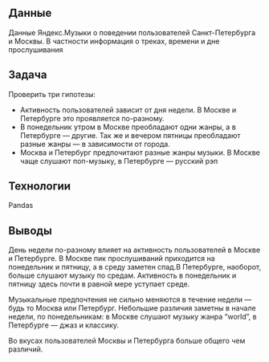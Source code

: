 ## Данные
Данные Яндекс.Музыки о поведении пользователей Санкт-Петербурга и Москвы. В частности информация о треках, времени и дне прослушивания

## Задача
Проверить три гипотезы:
- Активность пользователей зависит от дня недели. В Москве и Петербурге это проявляется по-разному.
- В понедельник утром в Москве преобладают одни жанры, а в Петербурге — другие. Так же и вечером пятницы преобладают разные жанры — в зависимости от города.
- Москва и Петербург предпочитают разные жанры музыки. В Москве чаще слушают поп-музыку, в Петербурге — русский рэп

## Технологии
Pandas

## Выводы

День недели по-разному влияет на активность пользователей в Москве и Петербурге. В Москве пик прослушиваний приходится на понедельник и пятницу, а в среду заметен спад.В Петербурге, наоборот, больше слушают музыку по средам. Активность в понедельник и пятницу здесь почти в равной мере уступает среде.

Музыкальные предпочтения не сильно меняются в течение недели — будь то Москва или Петербург. Небольшие различия заметны в начале недели, по понедельникам:
в Москве слушают музыку жанра “world”, в Петербурге — джаз и классику.

Во вкусах пользователей Москвы и Петербурга больше общего чем различий. 

